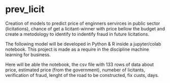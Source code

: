 # prev_licit
Creation of models to predict price of enginners servirces in public sector (licitations), 
chance of get a licitant-winner with price bellow the budget and 
create a metodology to identify to indentify fraud in future licitations.

The following model will be developed in Python & R inside a jupyter/colab notebook.
This project is made as a require in the discipline machine learning for business.

Here will be able the notebook, the csv file with 133 rows of data about price, estimated price (from the government), numeber of licitants, verification of fraud, lenght of the road to be constructed, fix custs, days.
